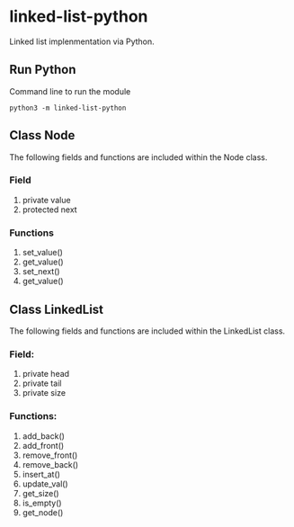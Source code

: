 # linked-list-python
Linked list implenmentation via Python. 


## Run Python
Command line to run the module
```
python3 -m linked-list-python
```

## Class Node
The following fields and functions are included within the Node class.
### Field
1. private value
2. protected next
### Functions
1. set_value()
2. get_value()
3. set_next()
4. get_value()


## Class LinkedList
The following fields and functions are included within the LinkedList class.
### Field:
1. private head
2. private tail
3. private size
### Functions:
1. add_back()
2. add_front()
3. remove_front()
4. remove_back()
5. insert_at()
6. update_val()
7. get_size()
8. is_empty()
9. get_node()

